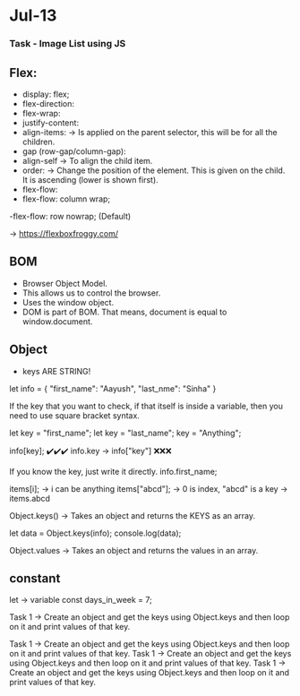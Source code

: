 # Jul-13

### Task - Image List using JS

## Flex:
- display: flex;
- flex-direction: 
- flex-wrap:
- justify-content:
- align-items: -> Is applied on the parent selector, this will be for all the children.
- gap (row-gap/column-gap):
- align-self -> To align the child item.
- order: -> Change the position of the element. This is given on the child. It is ascending (lower is shown first).
- flex-flow: <flex-direction> <flex-wrap>
- flex-flow: column wrap;

-flex-flow: row nowrap; (Default)

-> https://flexboxfroggy.com/


## BOM
- Browser Object Model.
- This allows us to control the browser.
- Uses the window object.
- DOM is part of BOM. That means, document is equal to window.document.


## Object
- keys ARE STRING!

let info = {
  "first_name": "Aayush",
  "last_nme": "Sinha"
}


If the key that you want to check, if that itself is inside a variable, then you need to use square bracket syntax.

let key = "first_name";
let key = "last_name";
key = "Anything";

info[key]; ✔️✔️✔️
info.key -> info["key"] ❌❌❌

If you know the key, just write it directly.
info.first_name;

items[i]; -> i can be anything
items["abcd"]; -> 0 is index, "abcd" is a key -> items.abcd

Object.keys() -> Takes an object and returns the KEYS as an array.

let data = Object.keys(info);
console.log(data);

Object.values -> Takes an object and returns the values in an array.


## constant

let -> variable
const days_in_week = 7;




Task 1 -> Create an object and get the keys using Object.keys and then loop on it and print values of that key.

Task 1 -> Create an object and get the keys using Object.keys and then loop on it and print values of that key. Task 1 -> Create an object and get the keys using Object.keys and then loop on it and print values of that key. Task 1 -> Create an object and get the keys using Object.keys and then loop on it and print values of that key.

